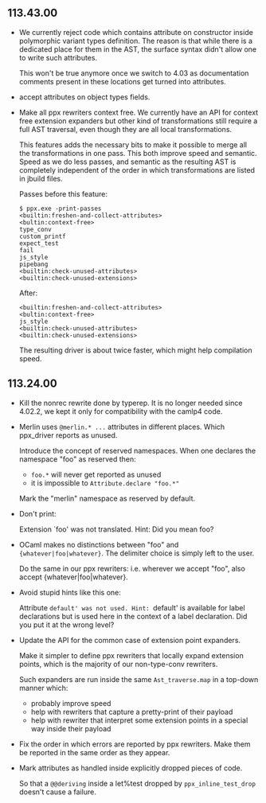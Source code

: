 ## 113.43.00

- We currently reject code which contains attribute on constructor inside
  polymorphic variant types definition.
  The reason is that while there is a dedicated place for them in the AST, the
  surface syntax didn't allow one to write such attributes.

  This won't be true anymore once we switch to 4.03 as documentation comments
  present in these locations get turned into attributes.

- accept attributes on object types fields.

- Make all ppx rewriters context free. We currently have an API for
  context free extension expanders but other kind of transformations
  still require a full AST traversal, even though they are all local
  transformations.

  This features adds the necessary bits to make it possible to merge all
  the transformations in one pass. This both improve speed and
  semantic. Speed as we do less passes, and semantic as the resulting
  AST is completely independent of the order in which transformations
  are listed in jbuild files.

  Passes before this feature:

      $ ppx.exe -print-passes
      <builtin:freshen-and-collect-attributes>
      <bultin:context-free>
      type_conv
      custom_printf
      expect_test
      fail
      js_style
      pipebang
      <builtin:check-unused-attributes>
      <builtin:check-unused-extensions>

  After:

      <builtin:freshen-and-collect-attributes>
      <bultin:context-free>
      js_style
      <builtin:check-unused-attributes>
      <builtin:check-unused-extensions>

  The resulting driver is about twice faster, which might help
  compilation speed.

## 113.24.00

- Kill the nonrec rewrite done by typerep. It is no longer needed since
  4.02.2, we kept it only for compatibility with the camlp4 code.

- Merlin uses `@merlin.* ...` attributes in different places. Which ppx\_driver
  reports as unused.

  Introduce the concept of reserved namespaces.
  When one declares the namespace "foo" as reserved then:
    - `foo.*` will never get reported as unused
    - it is impossible to `Attribute.declare "foo.*"`

  Mark the "merlin" namespace as reserved by default.

- Don't print:

    Extension `foo' was not translated.
    Hint: Did you mean foo?

- OCaml makes no distinctions between "foo" and
  `{whatever|foo|whatever}`. The delimiter choice is simply left to the
  user.

  Do the same in our ppx rewriters: i.e. wherever we accept "foo", also
  accept {whatever|foo|whatever}.

- Avoid stupid hints like this one:

    Attribute `default' was not used.
    Hint: `default' is available for label declarations but is used here
    in the context of a label declaration. Did you put it at the wrong
    level?

- Update the API for the common case of extension point expanders.

  Make it simpler to define ppx rewriters that locally expand extension
  points, which is the majority of our non-type-conv rewriters.

  Such expanders are run inside the same `Ast_traverse.map` in a
  top-down manner which:

  - probably improve speed
  - help with rewriters that capture a pretty-print of their payload
  - help with rewriter that interpret some extension points in a special
    way inside their payload

- Fix the order in which errors are reported by ppx rewriters.
  Make them be reported in the same order as they appear.

- Mark attributes as handled inside explicitly dropped pieces of code.

  So that a `@@deriving` inside a let%test dropped by
  `ppx_inline_test_drop` doesn't cause a failure.
